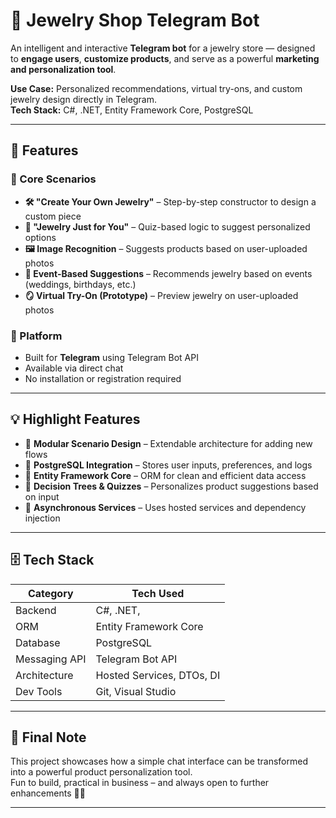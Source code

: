 # 💎 Jewelry Shop Telegram Bot

An intelligent and interactive **Telegram bot** for a jewelry store — designed to **engage users**, **customize products**, and serve as a powerful **marketing and personalization tool**.

**Use Case:** Personalized recommendations, virtual try-ons, and custom jewelry design directly in Telegram.  
**Tech Stack:** C#, .NET, Entity Framework Core, PostgreSQL

---

## 🎯 Features

### 🤖 Core Scenarios

- **🛠️ "Create Your Own Jewelry"** – Step-by-step constructor to design a custom piece
- **🧠 "Jewelry Just for You"** – Quiz-based logic to suggest personalized options
- **🖼️ Image Recognition** – Suggests products based on user-uploaded photos
- **🎉 Event-Based Suggestions** – Recommends jewelry based on events (weddings, birthdays, etc.)
- **🪞 Virtual Try-On (Prototype)** – Preview jewelry on user-uploaded photos

### 💬 Platform

- Built for **Telegram** using Telegram Bot API
- Available via direct chat
- No installation or registration required

---

## 💡 Highlight Features

- 🧩 **Modular Scenario Design** – Extendable architecture for adding new flows
- 💾 **PostgreSQL Integration** – Stores user inputs, preferences, and logs
- 🧪 **Entity Framework Core** – ORM for clean and efficient data access
- 🧠 **Decision Trees & Quizzes** – Personalizes product suggestions based on input
- 🔄 **Asynchronous Services** – Uses hosted services and dependency injection

---

## 🗄️ Tech Stack

| Category         | Tech Used                          |
|------------------|------------------------------------|
| Backend          | C#, .NET,                          |
| ORM              | Entity Framework Core              |
| Database         | PostgreSQL                         |
| Messaging API    | Telegram Bot API                   |
| Architecture     | Hosted Services, DTOs, DI          |
| Dev Tools        | Git, Visual Studio                 |

---


## 📝 Final Note

This project showcases how a simple chat interface can be transformed into a powerful product personalization tool.  
Fun to build, practical in business – and always open to further enhancements 💬💡

---

